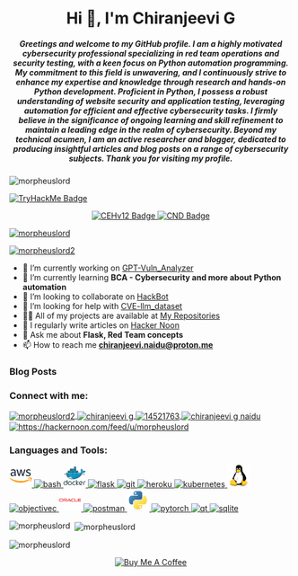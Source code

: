 <h1 align="center">Hi 👋, I'm Chiranjeevi G</h1>
<h5 align="center">
  Greetings and welcome to my GitHub profile. I am a highly motivated cybersecurity professional specializing in red team operations and security testing, with a keen focus on Python automation programming. My commitment to this field is unwavering, and I continuously strive to enhance my expertise and knowledge through research and hands-on Python development. Proficient in Python, I possess a robust understanding of website security and application testing, leveraging automation for efficient and effective cybersecurity tasks. I firmly believe in the significance of ongoing learning and skill refinement to maintain a leading edge in the realm of cybersecurity. Beyond my technical acumen, I am an active researcher and blogger, dedicated to producing insightful articles and blog posts on a range of cybersecurity subjects. Thank you for visiting my profile.
</h5>

<p align="left">
  <img src="https://komarev.com/ghpvc/?username=morpheuslord&label=Profile%20views&color=0e75b6&style=flat" alt="morpheuslord" />
</p>

[![TryHackMe Badge](https://tryhackme-badges.s3.amazonaws.com/morpheuslord.png)](https://tryhackme.com/p/morpheuslord)
<p align="center">
  <a href="https://www.eccouncil.org/">
    <img src="https://github.com/morpheuslord/morpheuslord/assets/70637311/c51a4e6f-71bb-4c6a-a558-1cff9d35a1fb" alt="CEHv12 Badge" width="100" height="100">
  </a>
  <a href="https://www.eccouncil.org/">
    <img src="https://github.com/morpheuslord/morpheuslord/assets/70637311/a6585de1-8495-45c7-b8a7-0589e81eb2d6" alt="CND Badge" width="100" height="100">
  </a>
</p>

<p align="left">
  <a href="https://github.com/ryo-ma/github-profile-trophy">
    <img src="https://github-profile-trophy.vercel.app/?username=morpheuslord" alt="morpheuslord" />
  </a>
</p>

<p align="left">
  <a href="https://twitter.com/morpheuslord2" target="blank">
    <img src="https://img.shields.io/twitter/follow/morpheuslord2?logo=twitter&style=for-the-badge" alt="morpheuslord2" />
  </a>
</p>

- 🔭 I’m currently working on [GPT-Vuln_Analyzer](https://github.com/morpheuslord/GPT_Vuln-analyzer)
- 🌱 I’m currently learning **BCA - Cybersecurity and more about Python automation**
- 👯 I’m looking to collaborate on [HackBot](https://github.com/morpheuslord/HackBot)
- 🤝 I’m looking for help with [CVE-llm_dataset](https://github.com/morpheuslord/CVE-llm_dataset)
- 👨‍💻 All of my projects are available at [My Repositories](https://github.com/morpheuslord?tab=repositories)
- 📝 I regularly write articles on [Hacker Noon](https://hackernoon.com/u/morpheuslord)
- 💬 Ask me about **Flask, Red Team concepts**
- 📫 How to reach me **chiranjeevi.naidu@proton.me**

### Blog Posts
<!-- BLOG-POST-LIST:START -->
<!-- BLOG-POST-LIST:END -->

### Connect with me:
<p align="left">
  <a href="https://twitter.com/morpheuslord2" target="blank">
    <img align="center" src="https://raw.githubusercontent.com/rahuldkjain/github-profile-readme-generator/master/src/images/icons/Social/twitter.svg" alt="morpheuslord2" height="30" width="40" />
  </a>
  <a href="https://linkedin.com/in/chiranjeevi g" target="blank">
    <img align="center" src="https://raw.githubusercontent.com/rahuldkjain/github-profile-readme-generator/master/src/images/icons/Social/linked-in-alt.svg" alt="chiranjeevi g" height="30" width="40" />
  </a>
  <a href="https://stackoverflow.com/users/14521763" target="blank">
    <img align="center" src="https://raw.githubusercontent.com/rahuldkjain/github-profile-readme-generator/master/src/images/icons/Social/stack-overflow.svg" alt="14521763" height="30" width="40" />
  </a>
  <a href="https://kaggle.com/chiranjeevi g naidu" target="blank">
    <img align="center" src="https://raw.githubusercontent.com/rahuldkjain/github-profile-readme-generator/master/src/images/icons/Social/kaggle.svg" alt="chiranjeevi g naidu" height="30" width="40" />
  </a>
  <a href="https://hackernoon.com/feed/u/morpheuslord" target="blank">
    <img align="center" src="https://raw.githubusercontent.com/rahuldkjain/github-profile-readme-generator/master/src/images/icons/Social/rss.svg" alt="https://hackernoon.com/feed/u/morpheuslord" height="30" width="40" />
  </a>
</p>

### Languages and Tools:
<p align="left">
  <a href="https://aws.amazon.com" target="_blank" rel="noreferrer">
    <img src="https://raw.githubusercontent.com/devicons/devicon/master/icons/amazonwebservices/amazonwebservices-original-wordmark.svg" alt="aws" width="40" height="40" />
  </a>
  <a href="https://www.gnu.org/software/bash/" target="_blank" rel="noreferrer">
    <img src="https://www.vectorlogo.zone/logos/gnu_bash/gnu_bash-icon.svg" alt="bash" width="40" height="40" />
  </a>
  <a href="https://www.docker.com/" target="_blank" rel="noreferrer">
    <img src="https://raw.githubusercontent.com/devicons/devicon/master/icons/docker/docker-original-wordmark.svg" alt="docker" width="40" height="40" />
  </a>
  <a href="https://flask.palletsprojects.com/" target="_blank" rel="noreferrer">
    <img src="https://www.vectorlogo.zone/logos/pocoo_flask/pocoo_flask-icon.svg" alt="flask" width="40" height="40" />
  </a>
  <a href="https://git-scm.com/" target="_blank" rel="noreferrer">
    <img src="https://www.vectorlogo.zone/logos/git-scm/git-scm-icon.svg" alt="git" width="40" height="40" />
  </a>
  <a href="https://heroku.com" target="_blank" rel="noreferrer">
    <img src="https://www.vectorlogo.zone/logos/heroku/heroku-icon.svg" alt="heroku" width="40" height="40" />
  </a>
  <a href="https://kubernetes.io" target="_blank" rel="noreferrer">
    <img src="https://www.vectorlogo.zone/logos/kubernetes/kubernetes-icon.svg" alt="kubernetes" width="40" height="40" />
  </a>
  <a href="https://www.linux.org/" target="_blank" rel="noreferrer">
    <img src="https://raw.githubusercontent.com/devicons/devicon/master/icons/linux/linux-original.svg" alt="linux" width="40" height="40" />
  </a>
  <a href="https://developer.apple.com/library/archive/documentation/Cocoa/Conceptual/ProgrammingWithObjectiveC/Introduction/Introduction.html" target="_blank" rel="noreferrer">
    <img src="https://www.vectorlogo.zone/logos/apple_objectivec/apple_objectivec-icon.svg" alt="objectivec" width="40" height="40" />
  </a>
  <a href="https://www.oracle.com/" target="_blank" rel="noreferrer">
    <img src="https://raw.githubusercontent.com/devicons/devicon/master/icons/oracle/oracle-original.svg" alt="oracle" width="40" height="40" />
  </a>
  <a href="https://postman.com" target="_blank" rel="noreferrer">
    <img src="https://www.vectorlogo.zone/logos/getpostman/getpostman-icon.svg" alt="postman" width="40" height="40" />
  </a>
  <a href="https://www.python.org" target="_blank" rel="noreferrer">
    <img src="https://raw.githubusercontent.com/devicons/devicon/master/icons/python/python-original.svg" alt="python" width="40" height="40" />
  </a>
  <a href="https://pytorch.org/" target="_blank" rel="noreferrer">
    <img src="https://www.vectorlogo.zone/logos/pytorch/pytorch-icon.svg" alt="pytorch" width="40" height="40" />
  </a>
  <a href="https://www.qt.io/" target="_blank" rel="noreferrer">
    <img src="https://upload.wikimedia.org/wikipedia/commons/0/0b/Qt_logo_2016.svg" alt="qt" width="40" height="40" />
  </a>
  <a href="https://www.sqlite.org/" target="_blank" rel="noreferrer">
    <img src="https://www.vectorlogo.zone/logos/sqlite/sqlite-icon.svg" alt="sqlite" width="40" height="40" />
  </a>
</p>

<p>
  <img align="left" src="https://github-readme-stats.vercel.app/api/top-langs?username=morpheuslord&show_icons=true&locale=en&layout=compact" alt="morpheuslord" />
</p>

<p>&nbsp;
  <img align="center" src="https://github-readme-stats.vercel.app/api?username=morpheuslord&show_icons=true&locale=en" alt="morpheuslord" />
</p>

<p>
  <img align="center" src="https://github-readme-streak-stats.herokuapp.com/?user=morpheuslord&" alt="morpheuslord" />
</p>

<p align="center">
  <a href="https://www.buymeacoffee.com/Morpheuslord">
    <img src="https://www.buymeacoffee.com/assets/img/custom_images/orange_img.png" alt="Buy Me A Coffee" />
  </a>
</p>
